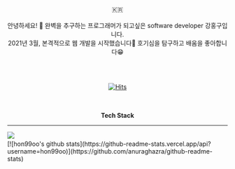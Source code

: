 <div align=center>
	<br>🇰🇷<br><br>
	안녕하세요! 👋 완벽을 추구하는 프로그래머가 되고싶은 software developer 강홍구입니다.<br>
2021년 3월, 본격적으로 웹 개발을 시작했습니다🐥 호기심을 탐구하고 배움을 좋아합니다😁
</div>

<br><br>
<div align=center>
	
  [![Hits](https://hits.seeyoufarm.com/api/count/incr/badge.svg?url=https%3A%2F%2Fgithub.com%2Fhon99oo&count_bg=%2379C83D&title_bg=%23555555&icon=&icon_color=%23E7E7E7&title=hits&edge_flat=false)](https://hits.seeyoufarm.com)
	
</div>
<br><br>
<div align=center>
	<strong>Tech Stack</strong>
	</div>
<hr>
<div>
<img src="https://img.shields.io/badge/Python-3766AB?style=flat-square&logo=Python&logoColor=white"/></a>&nbsp
</div>
[![hon99oo's github stats](https://github-readme-stats.vercel.app/api?username=hon99oo)](https://github.com/anuraghazra/github-readme-stats)

	
